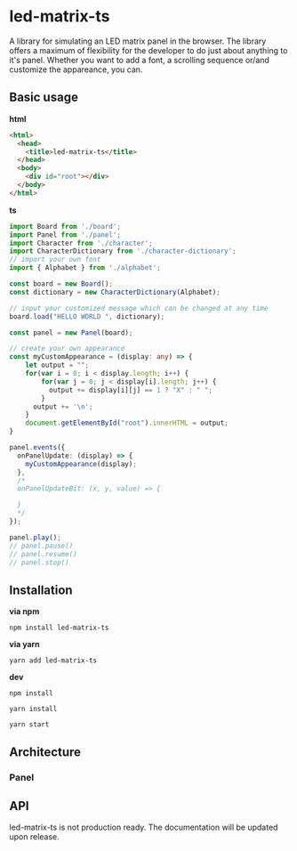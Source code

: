 # led-matrix-ts
A library for simulating an LED matrix panel in the browser. The library offers a maximum of flexibility for the developer to do just about anything to it's panel. Whether you want to add a font, a scrolling sequence or/and customize the appareance, you can.

## Basic usage

**html**

```html
<html>
  <head>
    <title>led-matrix-ts</title>
  </head>
  <body>
    <div id="root"></div>
  </body>
</html>
```

**ts**


```typescript
import Board from './board';
import Panel from './panel';
import Character from './character';
import CharacterDictionary from './character-dictionary';
// import your own font
import { Alphabet } from './alphabet';

const board = new Board();
const dictionary = new CharacterDictionary(Alphabet);

// input your customized message which can be changed at any time
board.load("HELLO WORLD ", dictionary);

const panel = new Panel(board);

// create your own appearance
const myCustomAppearance = (display: any) => {
    let output = "";
    for(var i = 0; i < display.length; i++) {
        for(var j = 0; j < display[i].length; j++) {
          output += display[i][j] == 1 ? "X" : " ";
        }
      output += '\n';
    }
    document.getElementById("root").innerHTML = output; 
}

panel.events({
  onPanelUpdate: (display) => { 
    myCustomAppearance(display);
  },
  /*
  onPanelUpdateBit: (x, y, value) => {

  }
  */
});

panel.play();
// panel.pause()
// panel.resume()
// panel.stop()
```

## Installation
**via npm**

`npm install led-matrix-ts`

**via yarn**

`yarn add led-matrix-ts`

**dev**

`npm install`

`yarn install`

`yarn start`

## Architecture
### Panel

## API
led-matrix-ts is not production ready. The documentation will be updated upon release.